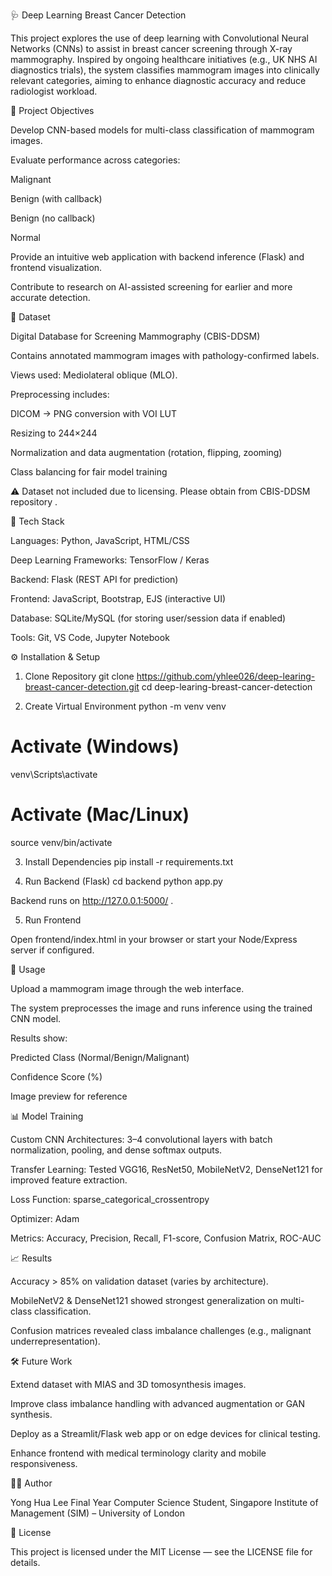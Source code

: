 🩺 Deep Learning Breast Cancer Detection

This project explores the use of deep learning with Convolutional Neural Networks (CNNs) to assist in breast cancer screening through X-ray mammography. Inspired by ongoing healthcare initiatives (e.g., UK NHS AI diagnostics trials), the system classifies mammogram images into clinically relevant categories, aiming to enhance diagnostic accuracy and reduce radiologist workload.

📌 Project Objectives

Develop CNN-based models for multi-class classification of mammogram images.

Evaluate performance across categories:

Malignant

Benign (with callback)

Benign (no callback)

Normal

Provide an intuitive web application with backend inference (Flask) and frontend visualization.

Contribute to research on AI-assisted screening for earlier and more accurate detection.

📂 Dataset

Digital Database for Screening Mammography (CBIS-DDSM)

Contains annotated mammogram images with pathology-confirmed labels.

Views used: Mediolateral oblique (MLO).

Preprocessing includes:

DICOM → PNG conversion with VOI LUT

Resizing to 244×244

Normalization and data augmentation (rotation, flipping, zooming)

Class balancing for fair model training

⚠️ Dataset not included due to licensing. Please obtain from CBIS-DDSM repository
.

🧰 Tech Stack

Languages: Python, JavaScript, HTML/CSS

Deep Learning Frameworks: TensorFlow / Keras

Backend: Flask (REST API for prediction)

Frontend: JavaScript, Bootstrap, EJS (interactive UI)

Database: SQLite/MySQL (for storing user/session data if enabled)

Tools: Git, VS Code, Jupyter Notebook

⚙️ Installation & Setup
1. Clone Repository
git clone https://github.com/yhlee026/deep-learing-breast-cancer-detection.git
cd deep-learing-breast-cancer-detection

2. Create Virtual Environment
python -m venv venv
# Activate (Windows)
venv\Scripts\activate
# Activate (Mac/Linux)
source venv/bin/activate

3. Install Dependencies
pip install -r requirements.txt

4. Run Backend (Flask)
cd backend
python app.py


Backend runs on http://127.0.0.1:5000/
.

5. Run Frontend

Open frontend/index.html in your browser or start your Node/Express server if configured.

🚀 Usage

Upload a mammogram image through the web interface.

The system preprocesses the image and runs inference using the trained CNN model.

Results show:

Predicted Class (Normal/Benign/Malignant)

Confidence Score (%)

Image preview for reference

📊 Model Training

Custom CNN Architectures: 3–4 convolutional layers with batch normalization, pooling, and dense softmax outputs.

Transfer Learning: Tested VGG16, ResNet50, MobileNetV2, DenseNet121 for improved feature extraction.

Loss Function: sparse_categorical_crossentropy

Optimizer: Adam

Metrics: Accuracy, Precision, Recall, F1-score, Confusion Matrix, ROC-AUC

📈 Results

Accuracy > 85% on validation dataset (varies by architecture).

MobileNetV2 & DenseNet121 showed strongest generalization on multi-class classification.

Confusion matrices revealed class imbalance challenges (e.g., malignant underrepresentation).

🛠️ Future Work

Extend dataset with MIAS and 3D tomosynthesis images.

Improve class imbalance handling with advanced augmentation or GAN synthesis.

Deploy as a Streamlit/Flask web app or on edge devices for clinical testing.

Enhance frontend with medical terminology clarity and mobile responsiveness.

👨‍💻 Author

Yong Hua Lee
Final Year Computer Science Student, Singapore Institute of Management (SIM) – University of London

📜 License

This project is licensed under the MIT License — see the LICENSE
 file for details.

